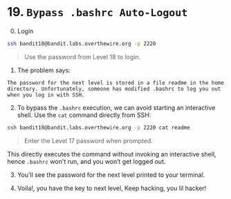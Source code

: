 # 19. `Bypass .bashrc Auto-Logout`

0. Login

```bash
ssh bandit18@bandit.labs.overthewire.org -p 2220
```

> Use the password from Level 18 to login.

1. The problem says:

```
The password for the next level is stored in a file readme in the home directory. Unfortunately, someone has modified .bashrc to log you out when you log in with SSH.
```

2. To bypass the `.bashrc` execution, we can avoid starting an interactive shell. Use the `cat` command directly from SSH:

```bash
ssh bandit18@bandit.labs.overthewire.org -p 2220 cat readme
```

> Enter the Level 17 password when prompted.

This directly executes the command without invoking an interactive shell, hence `.bashrc` won't run, and you won’t get logged out.

3. You’ll see the password for the next level printed to your terminal.

4. Voila!, you have the key to next level, Keep hacking, you lil hacker!
